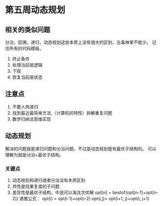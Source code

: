 # 第五周动态规划

## 相关的类似问题

分治，回溯，递归，动态规划这些本质上没有很大的区别，五毒神掌不能少。
记住所有的代码模板。

1. 终止条件
2. 处理当前层逻辑
3. 下探
4. 恢复当前层状态

## 注意点

1. 不要人肉递归
2. 找到最近最简单方法,（计算机的特性）拆解重复问题
3. 数学归纳法思维实现

## 动态规划

解决的问题就是递归问题和分治问题。不过是动态规划是有最优子结构的。
可以理解为就是分治+最优子结构。

### 关键点

1. 动态规划和递归或者分治没有本质区别
2. 共性是找重复度的子问题
3. 差异性是最优子结构，中途可以淘汰次优解
    opt[n] = bestof(opt[n-1]+opt[n-2])
    递推公式：
        opt(i) = opt(i-1)+opt(i-2)
        opt(i,j)= opt(i+1, j)+opt(i, j+1)
